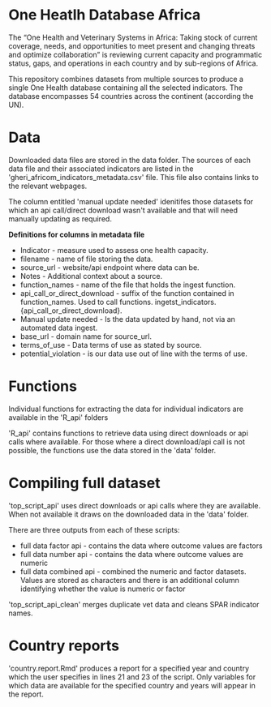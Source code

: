 # One Heatlh Database Africa

The “One Health and Veterinary Systems in Africa: Taking stock of current coverage, needs, and opportunities to meet present and changing threats and optimize collaboration” is 
reviewing current capacity and programmatic status, gaps, and operations in each country and by sub-regions of Africa. 

This repository combines datasets from multiple sources to produce a single One Health database containing all the selected indicators. The database encompasses 54 countries across the continent (according the UN).
 
# Data
Downloaded data files are stored in the data folder. 
The sources of each data file and their associated indicators are listed in the 'gheri_africom_indicators_metadata.csv' file. This file also contains links to the relevant webpages. 

The column entitled 'manual update needed' idenitifes those datasets for which an api call/direct download wasn't available and that will need manually updating as required. 

**Definitions for columns in metadata file**

- Indicator - measure used to assess one health capacity. 
- filename - name of file storing the data. 
- source_url - website/api endpoint where data can be.  
- Notes - Additional context about a source. 
- function_names - name of the file that holds the ingest function. 
- api_call_or_direct_download - suffix of the function contained in function_names. Used to call functions. ingetst_indicators.{api_call_or_direct_download}. 
- Manual update needed - Is the data updated by hand, not via an automated data ingest. 
- base_url - domain name for source_url. 
- terms_of_use - Data terms of use as stated by source. 
- potential_violation - is our data use out of line with the terms of use. 


# Functions
Individual functions for extracting the data for individual indicators are available in the 'R_api' folders

'R_api' contains functions to retrieve data using direct downloads or api calls where available. For those where a direct download/api call is not possible, 
the functions use the data stored in the 'data' folder. 


# Compiling full dataset

'top_script_api' uses direct downloads or api calls where they are available. When not available it draws on the downloaded data in the 'data' folder. 

There are three outputs from each of these scripts:
* full data factor api - contains the data where outcome values are factors
* full data number api - contains the data where outcome values are numeric
* full data combined api - combined the numeric and factor datasets. Values are stored as characters and there is an additional column identifying whether the value is numeric or factor

'top_script_api_clean' merges duplicate vet data and cleans SPAR indicator names. 


# Country reports

'country.report.Rmd' produces a report for a specified year and country which the user specifies in lines 21 and 23 of the script. 
Only variables for which data are available for the specified country and years will appear in the report. 
